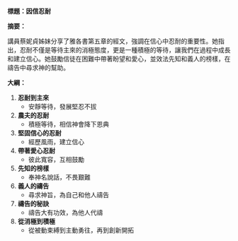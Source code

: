 **標題：因信忍耐**

**摘要：**

講員蔡妮貞姊妹分享了雅各書第五章的經文，強調在信心中忍耐的重要性。她指出，忍耐不僅是等待主來的消極態度，更是一種積極的等待，讓我們在過程中成長和建立信心。她鼓勵信徒在困難中帶著盼望和愛心，並效法先知和義人的榜樣，在禱告中尋求神的幫助。

**大綱：**

1. **忍耐到主來**
   - 安靜等待，發展堅忍不拔
2. **農夫的忍耐**
   - 積極等待，相信神會降下恩典
3. **堅固信心的忍耐**
   - 經歷風雨，建立信心
4. **帶著愛心忍耐**
   - 彼此寬容，互相鼓勵
5. **先知的榜樣**
   - 奉神名說話，不畏艱難
6. **義人的禱告**
   - 尋求神旨，為自己和他人禱告
7. **禱告的秘訣**
   - 禱告大有功效，為他人代禱
8. **從消極到積極**
   - 從被動束縛到主動勇往，再到創新開拓
